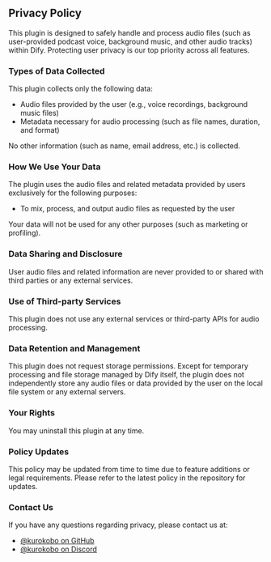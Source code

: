 ## Privacy Policy

This plugin is designed to safely handle and process audio files (such as user-provided podcast voice, background music, and other audio tracks) within Dify.
Protecting user privacy is our top priority across all features.

### Types of Data Collected

This plugin collects only the following data:

- Audio files provided by the user (e.g., voice recordings, background music files)
- Metadata necessary for audio processing (such as file names, duration, and format)

No other information (such as name, email address, etc.) is collected.

### How We Use Your Data

The plugin uses the audio files and related metadata provided by users exclusively for the following purposes:

- To mix, process, and output audio files as requested by the user

Your data will not be used for any other purposes (such as marketing or profiling).

### Data Sharing and Disclosure

User audio files and related information are never provided to or shared with third parties or any external services.

### Use of Third-party Services

This plugin does not use any external services or third-party APIs for audio processing.

### Data Retention and Management

This plugin does not request storage permissions.
Except for temporary processing and file storage managed by Dify itself, the plugin does not independently store any audio files or data provided by the user on the local file system or any external servers.

### Your Rights

You may uninstall this plugin at any time.

### Policy Updates

This policy may be updated from time to time due to feature additions or legal requirements. Please refer to the latest policy in the repository for updates.

### Contact Us

If you have any questions regarding privacy, please contact us at:

- [@kurokobo on GitHub](https://github.com/kurokobo)
- [@kurokobo on Discord](https://discordapp.com/users/483272567797579778)
